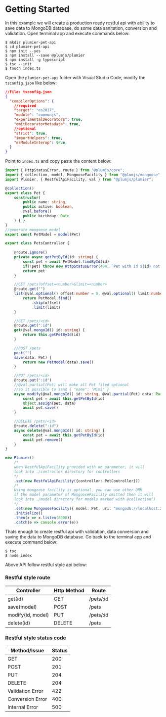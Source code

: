# Getting Started

In this example we will create a production ready restful api with ability to save data to MongoDB database, do some data sanitation, conversion and validation. Open terminal app and execute commands below:

```
$ mkdir plumier-pet-api
$ cd plumier-pet-api
$ npm init --yes
$ npm install --save @plumjs/plumier
$ npm install -g typescript
$ tsc --init
$ touch index.ts
```

Open the `plumier-pet-api` folder with Visual Studio Code, modify the `tsconfig.json` like below:

```json
//file: tsconfig.json
{
  "compilerOptions": {
    //required
    "target": "es2017",
    "module": "commonjs",
    "experimentalDecorators": true,
    "emitDecoratorMetadata": true,
    //optional
    "strict": true,
    "importHelpers": true,
    "esModuleInterop": true,
  }
}
```

Point to `index.ts` and copy paste the content below:

```typescript
import { HttpStatusError, route } from "@plumjs/core";
import { collection, model, MongooseFacility } from "@plumjs/mongoose";
import Plumier, { RestfulApiFacility, val } from "@plumjs/plumier";

@collection()
export class Pet {
    constructor(
        public name: string,
        public active: boolean,
        @val.before()
        public birthday: Date
    ) { }
}
//generate mongoose model
export const PetModel = model(Pet)

export class PetsController {
    
    @route.ignore()
    private async getPetById(id: string) {
        const pet = await PetModel.findById(id)
        if(!pet) throw new HttpStatusError(404, `Pet with id ${id} not found`)
        return pet
    }

    //GET /pets?offset=<number>&limit=<number>
    @route.get("")
    list(@val.optional() offset:number = 0, @val.optional() limit:number = 50) {
        return PetModel.find()
            .skip(offset)
            .limit(limit)
    }

    //GET /pets/<id>
    @route.get(":id")
    get(@val.mongoId() id: string) {
        return this.getPetById(id)
    }

    //POST /pets
    post("")
    save(data: Pet) {
        return new PetModel(data).save()
    }

    //PUT /pets/<id>
    @route.put(":id")
    //@val.partial(Pet) will make all Pet filed optional
    //so it possible to send { "name": "Mimi" }
    async modify(@val.mongoId() id: string, @val.partial(Pet) data: Partial<Pet>) {
        const pet = await this.getPetById(id)
        Object.assign(pet, data)
        await pet.save()
    }

    //DELETE /pets/<id>
    @route.delete(":id")
    async delete(@val.mongoId() id: string) {
        const pet = await this.getPetById(id)
        await pet.remove()
    }
}

new Plumier()
    /*
    when RestfulApiFacility provided with no parameter, it will 
    look into ./controller directory for controllers
    */
    .set(new RestfulApiFacility({controller: PetController}))
    /*
    Using mongoose facility is optional, you can use other ORM
    if the model parameter of MongooseFacility omitted then it will 
    look into ./model directory for models marked with @collection()
    */
    .set(new MongooseFacility({ model: Pet, uri: "mongodb://localhost:27017/my-app-data" }))
    .initialize()
    .then(x => x.listen(8000))
    .catch(e => console.error(e))
```

Thats enough to create restful api with validation, data conversion and saving the data to MongoDB database.
Go back to the terminal app and execute command below:

```
$ tsc
$ node index
```

Above API follow restful style api below:

### Restful style route

| Controller        | Http Method | Route    |
| ----------------- | ----------- | -------- |
| get(id)           | GET         | /pets/:id |
| save(model)       | POST        | /pets     |
| modify(id, model) | PUT         | /pets/:id |
| delete(id)        | DELETE      | /pets     |


### Restful style status code

| Method/Issue     | Status |
| ---------------- | ------ |
| GET              | 200    |
| POST             | 201    |
| PUT              | 204    |
| DELETE           | 204    |
| Validation Error | 422    |
| Conversion Error | 400    |
| Internal Error   | 500    |

